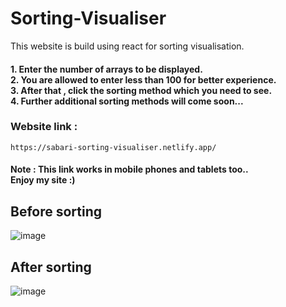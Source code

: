 # Sorting-Visualiser
This website is build using react for sorting visualisation.

<h4>
1. Enter the number of arrays to be displayed. <br>
2. You are allowed to enter less than 100 for better experience. <br>
3. After that , click the sorting method which you need to see. <br>
4. Further additional sorting methods will come soon...<br>

</h4>

<h3>Website link : </h3>

```https://sabari-sorting-visualiser.netlify.app/```

<h4>
  Note : This link works in mobile phones and tablets too..<br>
  Enjoy my site :)
<p></p>

## Before sorting
![image](https://github.com/Sabarivasan-Velayutham/Sorting-Visualiser/assets/84288319/68a9e69d-8029-4930-804a-829aed131038)

## After sorting
![image](https://github.com/Sabarivasan-Velayutham/Sorting-Visualiser/assets/84288319/b3533f2b-60a5-410f-8088-5a74efc05a36)
